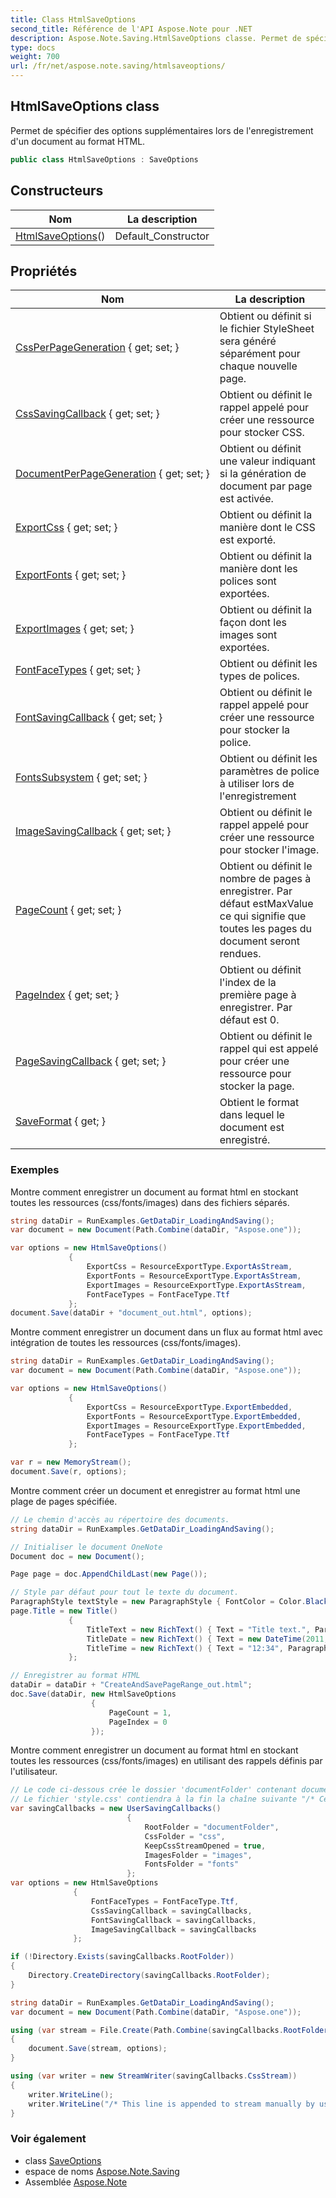 ```yaml
---
title: Class HtmlSaveOptions
second_title: Référence de l'API Aspose.Note pour .NET
description: Aspose.Note.Saving.HtmlSaveOptions classe. Permet de spécifier des options supplémentaires lors de lenregistrement dun document au format HTML.
type: docs
weight: 700
url: /fr/net/aspose.note.saving/htmlsaveoptions/
---
```

## HtmlSaveOptions class

Permet de spécifier des options supplémentaires lors de l'enregistrement d'un document au format HTML.

```csharp
public class HtmlSaveOptions : SaveOptions
```

## Constructeurs

| Nom | La description |
| --- | --- |
| [HtmlSaveOptions](htmlsaveoptions/)() | Default_Constructor |

## Propriétés

| Nom | La description |
| --- | --- |
| [CssPerPageGeneration](../../aspose.note.saving/htmlsaveoptions/cssperpagegeneration/) { get; set; } | Obtient ou définit si le fichier StyleSheet sera généré séparément pour chaque nouvelle page. |
| [CssSavingCallback](../../aspose.note.saving/htmlsaveoptions/csssavingcallback/) { get; set; } | Obtient ou définit le rappel appelé pour créer une ressource pour stocker CSS. |
| [DocumentPerPageGeneration](../../aspose.note.saving/htmlsaveoptions/documentperpagegeneration/) { get; set; } | Obtient ou définit une valeur indiquant si la génération de document par page est activée. |
| [ExportCss](../../aspose.note.saving/htmlsaveoptions/exportcss/) { get; set; } | Obtient ou définit la manière dont le CSS est exporté. |
| [ExportFonts](../../aspose.note.saving/htmlsaveoptions/exportfonts/) { get; set; } | Obtient ou définit la manière dont les polices sont exportées. |
| [ExportImages](../../aspose.note.saving/htmlsaveoptions/exportimages/) { get; set; } | Obtient ou définit la façon dont les images sont exportées. |
| [FontFaceTypes](../../aspose.note.saving/htmlsaveoptions/fontfacetypes/) { get; set; } | Obtient ou définit les types de polices. |
| [FontSavingCallback](../../aspose.note.saving/htmlsaveoptions/fontsavingcallback/) { get; set; } | Obtient ou définit le rappel appelé pour créer une ressource pour stocker la police. |
| [FontsSubsystem](../../aspose.note.saving/saveoptions/fontssubsystem/) { get; set; } | Obtient ou définit les paramètres de police à utiliser lors de l'enregistrement |
| [ImageSavingCallback](../../aspose.note.saving/htmlsaveoptions/imagesavingcallback/) { get; set; } | Obtient ou définit le rappel appelé pour créer une ressource pour stocker l'image. |
| [PageCount](../../aspose.note.saving/saveoptions/pagecount/) { get; set; } | Obtient ou définit le nombre de pages à enregistrer. Par défaut estMaxValue ce qui signifie que toutes les pages du document seront rendues. |
| [PageIndex](../../aspose.note.saving/saveoptions/pageindex/) { get; set; } | Obtient ou définit l'index de la première page à enregistrer. Par défaut est 0. |
| [PageSavingCallback](../../aspose.note.saving/htmlsaveoptions/pagesavingcallback/) { get; set; } | Obtient ou définit le rappel qui est appelé pour créer une ressource pour stocker la page. |
| [SaveFormat](../../aspose.note.saving/saveoptions/saveformat/) { get; } | Obtient le format dans lequel le document est enregistré. |

### Exemples

Montre comment enregistrer un document au format html en stockant toutes les ressources (css/fonts/images) dans des fichiers séparés.

```csharp
string dataDir = RunExamples.GetDataDir_LoadingAndSaving();
var document = new Document(Path.Combine(dataDir, "Aspose.one"));

var options = new HtmlSaveOptions()
             {
                 ExportCss = ResourceExportType.ExportAsStream,
                 ExportFonts = ResourceExportType.ExportAsStream,
                 ExportImages = ResourceExportType.ExportAsStream,
                 FontFaceTypes = FontFaceType.Ttf
             };
document.Save(dataDir + "document_out.html", options);
```

Montre comment enregistrer un document dans un flux au format html avec intégration de toutes les ressources (css/fonts/images).

```csharp
string dataDir = RunExamples.GetDataDir_LoadingAndSaving();
var document = new Document(Path.Combine(dataDir, "Aspose.one"));

var options = new HtmlSaveOptions()
             {
                 ExportCss = ResourceExportType.ExportEmbedded,
                 ExportFonts = ResourceExportType.ExportEmbedded,
                 ExportImages = ResourceExportType.ExportEmbedded,
                 FontFaceTypes = FontFaceType.Ttf
             };

var r = new MemoryStream();
document.Save(r, options);
```

Montre comment créer un document et enregistrer au format html une plage de pages spécifiée.

```csharp
// Le chemin d'accès au répertoire des documents.
string dataDir = RunExamples.GetDataDir_LoadingAndSaving();

// Initialiser le document OneNote
Document doc = new Document();

Page page = doc.AppendChildLast(new Page());

// Style par défaut pour tout le texte du document.
ParagraphStyle textStyle = new ParagraphStyle { FontColor = Color.Black, FontName = "Arial", FontSize = 10 };
page.Title = new Title()
             {
                 TitleText = new RichText() { Text = "Title text.", ParagraphStyle = textStyle },
                 TitleDate = new RichText() { Text = new DateTime(2011, 11, 11).ToString("D", CultureInfo.InvariantCulture), ParagraphStyle = textStyle },
                 TitleTime = new RichText() { Text = "12:34", ParagraphStyle = textStyle }
             };

// Enregistrer au format HTML
dataDir = dataDir + "CreateAndSavePageRange_out.html";
doc.Save(dataDir, new HtmlSaveOptions
                  {
                      PageCount = 1,
                      PageIndex = 0
                  });
```

Montre comment enregistrer un document au format html en stockant toutes les ressources (css/fonts/images) en utilisant des rappels définis par l'utilisateur.

```csharp
// Le code ci-dessous crée le dossier 'documentFolder' contenant document.html, le dossier 'css' avec le fichier 'style.css', le dossier 'images' avec les images et le dossier 'fonts' avec les polices.
// Le fichier 'style.css' contiendra à la fin la chaîne suivante "/* Cette ligne est ajoutée pour être diffusée manuellement par l'utilisateur */"
var savingCallbacks = new UserSavingCallbacks()
                          {
                              RootFolder = "documentFolder",
                              CssFolder = "css",
                              KeepCssStreamOpened = true,
                              ImagesFolder = "images",
                              FontsFolder = "fonts"
                          };
var options = new HtmlSaveOptions
              {
                  FontFaceTypes = FontFaceType.Ttf,
                  CssSavingCallback = savingCallbacks,
                  FontSavingCallback = savingCallbacks,
                  ImageSavingCallback = savingCallbacks
              };

if (!Directory.Exists(savingCallbacks.RootFolder))
{
    Directory.CreateDirectory(savingCallbacks.RootFolder);
}

string dataDir = RunExamples.GetDataDir_LoadingAndSaving();
var document = new Document(Path.Combine(dataDir, "Aspose.one"));

using (var stream = File.Create(Path.Combine(savingCallbacks.RootFolder, "document.html")))
{
    document.Save(stream, options);
}

using (var writer = new StreamWriter(savingCallbacks.CssStream))
{
    writer.WriteLine();
    writer.WriteLine("/* This line is appended to stream manually by user */");
}
```

### Voir également

* class [SaveOptions](../saveoptions/)
* espace de noms [Aspose.Note.Saving](../../aspose.note.saving/)
* Assemblée [Aspose.Note](../../)


